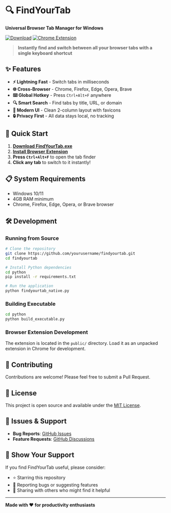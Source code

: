# 🔍 FindYourTab

**Universal Browser Tab Manager for Windows**

[![Download](https://img.shields.io/badge/Download-Windows-blue?style=for-the-badge&logo=windows)](https://github.com/yourusername/findyourtab/releases/latest)
[![Chrome Extension](https://img.shields.io/badge/Chrome-Extension-green?style=for-the-badge&logo=googlechrome)](https://chrome.google.com/webstore/detail/findyourtab/your-extension-id)

> **Instantly find and switch between all your browser tabs with a single keyboard shortcut**

## ✨ Features

- **⚡ Lightning Fast** - Switch tabs in milliseconds
- **🌐 Cross-Browser** - Chrome, Firefox, Edge, Opera, Brave
- **⌨️ Global Hotkey** - Press `Ctrl+Alt+F` anywhere
- **🔍 Smart Search** - Find tabs by title, URL, or domain
- **🎨 Modern UI** - Clean 2-column layout with favicons
- **🔒 Privacy First** - All data stays local, no tracking

## 🚀 Quick Start

1. **[Download FindYourTab.exe](https://github.com/yourusername/findyourtab/releases/latest)**
2. **[Install Browser Extension](https://chrome.google.com/webstore/detail/findyourtab/your-extension-id)**
3. **Press `Ctrl+Alt+F`** to open the tab finder
4. **Click any tab** to switch to it instantly!

## 📋 System Requirements

- Windows 10/11
- 4GB RAM minimum
- Chrome, Firefox, Edge, Opera, or Brave browser

## 🛠️ Development

### Running from Source

```bash
# Clone the repository
git clone https://github.com/yourusername/findyourtab.git
cd findyourtab

# Install Python dependencies
cd python
pip install -r requirements.txt

# Run the application
python findyourtab_native.py
```

### Building Executable

```bash
cd python
python build_executable.py
```

### Browser Extension Development

The extension is located in the `public/` directory. Load it as an unpacked extension in Chrome for development.

## 🤝 Contributing

Contributions are welcome! Please feel free to submit a Pull Request.

## 📄 License

This project is open source and available under the [MIT License](LICENSE).

## 🐛 Issues & Support

- **Bug Reports**: [GitHub Issues](https://github.com/yourusername/findyourtab/issues)
- **Feature Requests**: [GitHub Discussions](https://github.com/yourusername/findyourtab/discussions)

## 🌟 Show Your Support

If you find FindYourTab useful, please consider:
- ⭐ Starring this repository
- 🐛 Reporting bugs or suggesting features
- 📢 Sharing with others who might find it helpful

---

**Made with ❤️ for productivity enthusiasts**
